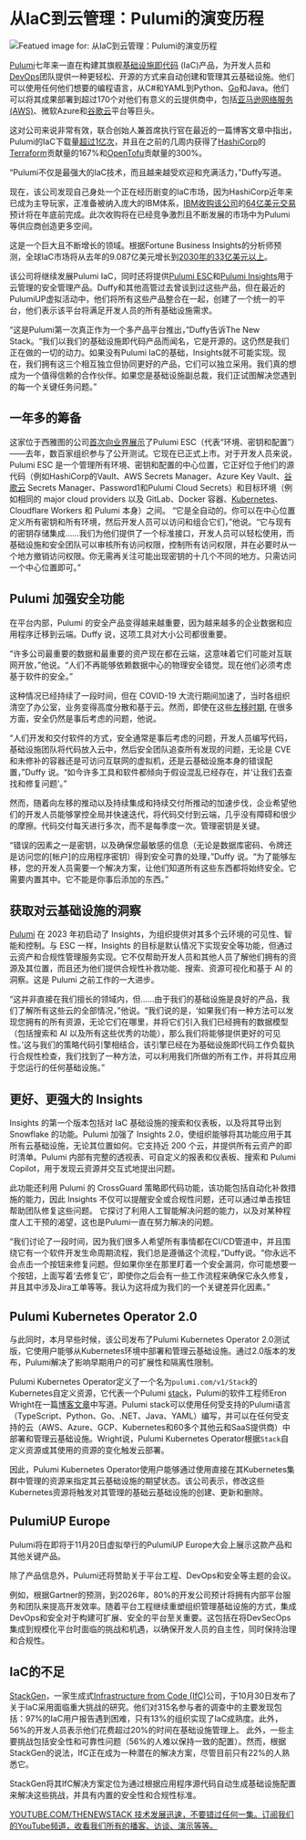# 从IaC到云管理：Pulumi的演变历程

![Featued image for: 从IaC到云管理：Pulumi的演变历程](https://cdn.thenewstack.io/media/2024/10/0aaf99a0-chuttersnap-tsgwbumanue-unsplash-1024x684.jpg)

[Pulumi](https://thenewstack.io/pulumi-templates-for-genai-stacks-pinecone-langchain-first/)七年来一直在构建其旗舰[基础设施即代码](https://thenewstack.io/infrastructure-as-code-in-any-programming-language/) (IaC)产品，为开发人员和[DevOps](https://thenewstack.io/devops/)团队提供一种更轻松、开源的方式来自动创建和管理其云基础设施。他们可以使用任何他们想要的编程语言，从C#和YAML到Python、[Go](https://thenewstack.io/russ-cox-steps-down-as-tech-lead-of-go-programming-language/)和Java。他们可以将其成果部署到超过170个对他们有意义的云提供商中，包括[亚马逊网络服务 (AWS)](https://aws.amazon.com/?utm_content=inline+mention)、微软Azure和[谷歌云](https://cloud.google.com/?utm_content=inline+mention)平台等巨头。

这对公司来说非常有效，联合创始人兼首席执行官在最近的一篇博客文章中指出，Pulumi的IaC下载量[超过1亿次](https://www.pulumi.com/blog/pulumi-up-2024/)，并且在之前的几周内获得了[HashiCorp](https://thenewstack.io/hashicorps-radar-scans-repos-commits-and-pulls-for-leaks/)的[Terraform](https://thenewstack.io/terraform-isnt-dead/)贡献量的167%和[OpenTofu](https://thenewstack.io/opentofu-amiable-to-a-terraform-reconciliation/)贡献量的300%。

“Pulumi不仅是最强大的IaC技术，而且越来越受欢迎和充满活力，”Duffy写道。

现在，该公司发现自己身处一个正在经历剧变的IaC市场，因为HashiCorp近年来已成为主导玩家，正准备被纳入庞大的IBM体系，[IBM收购该公司](https://thenewstack.io/ibm-buying-hashicorp-what-devs-analysts-and-competitors-are-saying/)的[64亿美元交易](https://thenewstack.io/ibm-purchases-hashicorp-for-multicloud-it-automation/)预计将在年底前完成。此次收购将在已经竞争激烈且不断发展的市场中为Pulumi等供应商创造更多空间。

这是一个巨大且不断增长的领域。根据Fortune Business Insights的分析师预测，全球IaC市场将从去年的9.087亿美元增长到[2030年的33亿美元以上](https://www.fortunebusinessinsights.com/infrastructure-as-code-market-108777)。

该公司将继续发展Pulumi IaC，同时还将提供[Pulumi ESC](https://www.pulumi.com/product/secrets-management/)和[Pulumi Insights](https://www.pulumi.com/product/pulumi-insights/)用于云管理的安全管理产品。Duffy和其他高管过去曾谈到过这些产品，但在最近的PulumiUP虚拟活动中，他们将所有这些产品整合在一起，创建了一个统一的平台，他们表示该平台将满足开发人员的所有基础设施需求。

“这是Pulumi第一次真正作为一个多产品平台推出，”Duffy告诉The New Stack。“我们以我们的基础设施即代码产品而闻名，它是开源的。这仍然是我们正在做的一切的动力。如果没有Pulumi IaC的基础，Insights就不可能实现。现在，我们拥有这三个相互独立但协同更好的产品，它们可以独立采用。我们真的想成为一个值得信赖的合作伙伴。如果您是基础设施副总裁，我们正试图解决您遇到的每一个关键任务问题。”

## 一年多的筹备

这家位于西雅图的公司[首次向业界展示](https://thenewstack.io/pulumi-intros-new-secrets-management-platform-engineering-tools/)了Pulumi ESC（代表“环境、密钥和配置”）——去年，数百家组织参与了公开测试。它现在已正式上市。对于开发人员来说，Pulumi ESC 是一个管理所有环境、密钥和配置的中心位置，它正好位于他们的源代码（例如HashiCorp的Vault、AWS Secrets Manager、Azure Key Vault、[谷歌云](https://thenewstack.io/google-cloud-adds-genai-core-enhancements-across-data-platform/) Secrets Manager、Password1和Pulumi Cloud Secrets）和目标环境（例如相同的 major cloud providers 以及 GitLab、Docker 容器、[Kubernetes](https://thenewstack.io/kubernetes/)、Cloudflare Workers 和 Pulumi 本身）之间。
“它是全自动的。你可以在中心位置定义所有密钥和所有环境，然后开发人员可以访问和组合它们，”他说。“它与现有的密钥存储集成……我们为他们提供了一个标准接口，开发人员可以轻松使用，而基础设施和安全团队可以审核所有访问权限，控制所有访问权限，并在必要时从一个地方撤销访问权限。你无需再关注可能出现密钥的十几个不同的地方。只需访问一个中心位置即可。”


## Pulumi 加强安全功能

在平台内部，Pulumi 的安全产品变得越来越重要，因为越来越多的企业数据和应用程序迁移到云端。Duffy 说，这项工具对大小公司都很重要。

“许多公司最重要的数据和最重要的资产现在都在云端，这意味着它们可能对互联网开放，”他说。“人们不再能够依赖数据中心的物理安全错觉。现在他们必须考虑基于软件的安全。”

这种情况已经持续了一段时间，但在 COVID-19 大流行期间加速了，当时各组织清空了办公室，业务变得高度分散和基于云。然而，即使在这些[左移时期](https://thenewstack.io/shifting-left-is-now-mainstream-for-developers-or-is-it/), 在很多方面，安全仍然是事后考虑的问题，他说。

“人们开发和交付软件的方式，安全通常是事后考虑的问题，开发人员编写代码，基础设施团队将代码放入云中，然后安全团队追查所有发现的问题，无论是 CVE 和未修补的容器还是可访问互联网的虚拟机，还是云基础设施本身的错误配置，”Duffy 说。“如今许多工具和软件都倾向于假设混乱已经存在，并‘让我们去查找和修复问题’。”

然而，随着向左移的推动以及持续集成和持续交付所推动的加速步伐，企业希望他们的开发人员能够掌控全局并快速迭代，将代码交付到云端，几乎没有障碍和很少的摩擦。代码交付每天进行多次，而不是每季度一次。管理密钥是关键。

“错误的因素之一是密钥，以及确保您最敏感的信息（无论是数据库密码、令牌还是访问您的[帐户]的应用程序密钥）得到安全可靠的处理，”Duffy 说。“为了能够左移，您的开发人员需要一个解决方案，让他们知道所有这些东西都将始终安全。它需要内置其中。它不能是你事后添加的东西。”


## 获取对云基础设施的洞察

[Pulumi](https://www.pulumi.com) 在 2023 年初启动了 Insights，为组织提供对其多个云环境的可见性、智能和控制。与 ESC 一样，Insights 的目标是默认情况下实现安全等功能，但通过云资产和合规性管理服务实现。它不仅帮助开发人员和其他人员了解他们拥有的资源及其位置，而且还为他们提供合规性补救功能、搜索、资源可视化和基于 AI 的洞察。这是 Pulumi 之前工作的一大进步。

“这并非直接在我们擅长的领域内，但……由于我们的基础设施是良好的产品，我们了解所有这些云的全部情况，”他说。“我们说的是，‘如果我们有一种方法可以发现您拥有的所有资源，无论它们在哪里，并将它们引入我们已经拥有的数据模型（包括搜索和 AI 以及所有这些优秀的功能），那么我们将能够提供更好的可见性。’这与我们的策略代码引擎相结合，该引擎已经在为基础设施即代码工作负载执行合规性检查，我们找到了一种方法，可以利用我们所做的所有工作，并将其应用于您运行的任何基础设施。”


## 更好、更强大的 Insights

Insights 的第一个版本包括对 IaC 基础设施的搜索和仪表板，以及将其导出到 Snowflake 的功能。Pulumi 加强了 Insights 2.0，使组织能够将其功能应用于其所有云基础设施，无论其位置如何。它支持近 200 个云，并提供所有云资产的即时清单。Pulumi 内部有完整的透视表、可自定义的报表和仪表板、搜索和 Pulumi Copilot，用于发现云资源并交互式地提出问题。

此功能还利用 Pulumi 的 CrossGuard 策略即代码功能，该功能包括自动化补救措施的能力，因此 Insights 不仅可以提醒安全或合规性问题，还可以通过单击按钮帮助团队修复这些问题。
它探讨了利用人工智能解决问题的能力，以及对某种程度人工干预的渴望，这也是Pulumi一直在努力解决的问题。

“我们讨论了一段时间，因为我们很多人希望所有事情都在CI/CD管道中，并且围绕它有一个软件开发生命周期流程，我们总是遵循这个流程，”Duffy说。“你永远不会点击一个按钮来修复问题。但如果你坐在那里盯着一个安全漏洞，你可能想要一个按钮，上面写着‘去修复它’，即使你之后会有一些工作流程来确保它永久修复，并且其中涉及Jira工单等等。我认为这将成为我们的一个关键差异化因素。”

## Pulumi Kubernetes Operator 2.0

与此同时，本月早些时候，该公司发布了Pulumi Kubernetes Operator 2.0测试版，它使用户能够从Kubernetes环境中部署和管理云基础设施。通过2.0版本的发布，Pulumi解决了影响早期用户的可扩展性和隔离性限制。

Pulumi Kubernetes Operator定义了一个名为`pulumi.com/v1/Stack`的Kubernetes自定义资源，它代表一个Pulumi [stack](https://www.pulumi.com/docs/concepts/stack/)，Pulumi的软件工程师Eron Wright在一篇[博客文章](https://www.pulumi.com/blog/pulumi-kubernetes-operator-2-0/)中写道。Pulumi stack可以使用任何受支持的Pulumi语言（TypeScript、Python、Go、.NET、Java、YAML）编写，并可以在任何受支持的云（AWS、Azure、GCP、Kubernetes和60多个其他云和SaaS提供商）中部署和管理云基础设施。Wright说，Pulumi Kubernetes Operator根据`Stack`自定义资源或其使用的资源的变化触发云部署。

因此，Pulumi Kubernetes Operator使用户能够通过使用直接在其Kubernetes集群中管理的资源来指定其云基础设施的期望状态。该公司表示，修改这些Kubernetes资源将触发对其管理的基础云基础设施的创建、更新和删除。

## PulumiUP Europe

Pulumi将在即将于11月20日虚拟举行的PulumiUP Europe大会上展示这款产品和其他关键产品。

除了产品信息外，Pulumi还将赞助关于平台工程、DevOps和安全等主题的会议。

例如，根据Gartner的预测，到2026年，80%的开发公司预计将拥有内部平台服务和团队来提高开发效率。随着平台工程继续重塑组织管理基础设施的方式，集成DevOps和安全对于构建可扩展、安全的平台至关重要。这包括在将DevSecOps集成到规模化平台时面临的挑战和机遇，以确保开发人员的自主性，同时保持治理和合规性。

## IaC的不足

[StackGen](https://stackgen.com/)，一家生成式[Infrastructure from Code (IfC)](https://blog.stackgen.com/what-is-infrastructure-from-code)公司，于10月30日发布了关于IaC采用面临重大挑战的研究。他们对315名参与者的调查中的主要发现包括：97%的IaC用户报告遇到困难，只有13%的组织实现了IaC成熟度。此外，56%的开发人员表示他们花费超过20%的时间在基础设施管理上。
此外，一些主要挑战包括安全性和可靠性问题（56%的人难以保持一致的配置）。然而，根据StackGen的说法，IfC正在成为一种潜在的解决方案，尽管目前只有22%的人熟悉它。

StackGen将其IfC解决方案定位为通过根据应用程序源代码自动生成基础设施配置来解决这些挑战，并具有内置的安全性和合规性标准。

[YOUTUBE.COM/THENEWSTACK 技术发展迅速，不要错过任何一集。订阅我们的YouTube频道，收看我们所有的播客、访谈、演示等等。](https://youtube.com/thenewstack?sub_confirmation=1)
